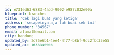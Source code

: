 ```yaml
---
id: e731ed63-6883-4add-9002-e987c032e00a
blueprint: branches
title: 'Cek lagi buat yang ketiga'
address: 'sedapetnya aja lah buat cek ini'
phone_number: '34567'
email: alamat@email.com
city: bandung
updated_by: 2c75e6b1-4ee4-4f77-b8bf-9dc2fbd35e55
updated_at: 1633340026
---
```

